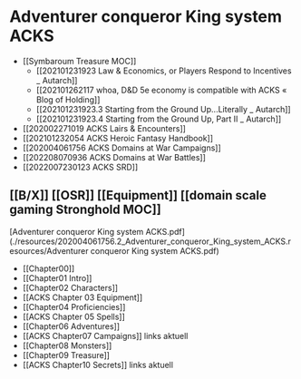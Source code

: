 # Adventurer conqueror King system ACKS 

- [[Symbaroum Treasure MOC]]
	- [[202101231923 Law & Economics, or Players Respond to Incentives _ Autarch]]
	- [[202101262117 whoa, D&D 5e economy is compatible with ACKS « Blog of Holding]]
	- [[202101231923.3 Starting from the Ground Up...Literally _ Autarch]]
	- [[202101231923.4 Starting from the Ground Up, Part II _ Autarch]]
- [[202002271019 ACKS Lairs & Encounters]]
- [[202101232054 ACKS Heroic Fantasy Handbook]]
- [[202004061756 ACKS Domains at War Campaigns]]
- [[202208070936 ACKS Domains at War Battles]]
- [[2022007230123 ACKS SRD]]

 [[B/X]] [[OSR]]
 [[Equipment]] 
 [[domain scale gaming Stronghold MOC]] 
---



[Adventurer conqueror King system ACKS.pdf](./resources/202004061756.2_Adventurer_conqueror_King_system_ACKS.resources/Adventurer conqueror King system ACKS.pdf)

- [[Chapter00]]
- [[Chapter01 Intro]]
- [[Chapter02 Characters]]
- [[ACKS Chapter 03 Equipment]]
- [[Chapter04 Proficiencies]]
- [[ACKS Chapter 05 Spells]]
- [[Chapter06 Adventures]]
- [[ACKS Chapter07 Campaigns]] links aktuell
- [[Chapter08 Monsters]]
- [[Chapter09 Treasure]]
- [[ACKS Chapter10 Secrets]] links aktuell


